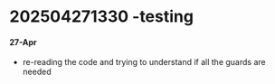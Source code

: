 # 202504271330 -testing

#### 27-Apr
- re-reading the code and trying to understand if all the guards are needed  

